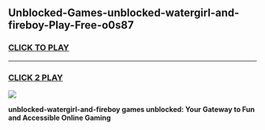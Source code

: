
## Unblocked-Games-unblocked-watergirl-and-fireboy-Play-Free-o0s87
<h3>
<a href="https://premium76.site?title=unblocked-watergirl-and-fireboy&ref=18A1">CLICK TO PLAY</a></h3>
<hr>

<h3>
<a href="https://premium76.site?title=unblocked-watergirl-and-fireboy&ref=18A1">CLICK 2 PLAY</a>
  
</h3>

<a href="https://premium76.site?title=unblocked-watergirl-and-fireboy&ref=18A1"><img src="https://clearcache.store/games.png"></a>


**unblocked-watergirl-and-fireboy games unblocked: Your Gateway to Fun and Accessible Online Gaming**
